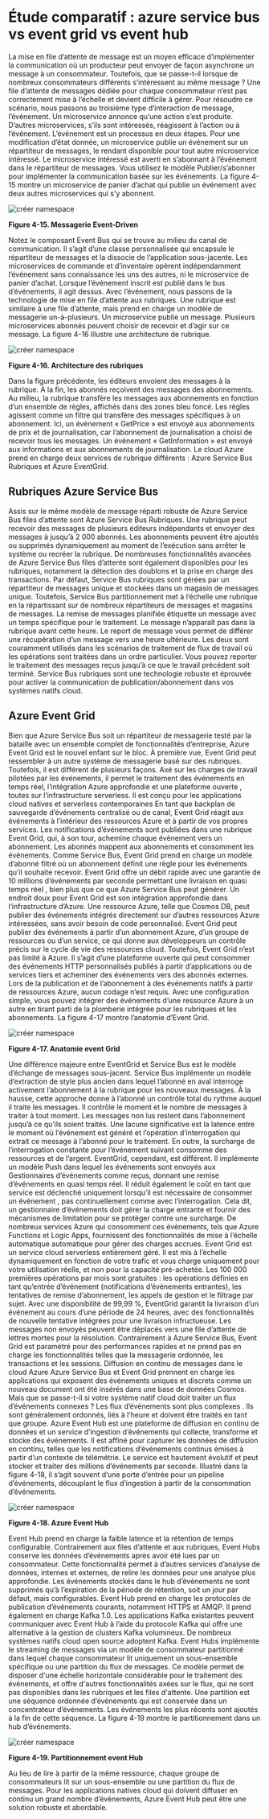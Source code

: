 # Étude comparatif : azure service bus vs event grid vs event hub

La mise en file d’attente de message est un moyen efficace d’implémenter la communication où un producteur peut envoyer de façon asynchrone un message à un consommateur. Toutefois, que se passe-t-il lorsque de nombreux consommateurs différents s’intéressent au même message ? Une file d’attente de messages dédiée pour chaque consommateur n’est pas correctement mise à l’échelle et devient difficile à gérer.
Pour résoudre ce scénario, nous passons au troisième type d’interaction de message, l’événement. Un microservice annonce qu’une action s’est produite. D’autres microservices, s’ils sont intéressés, réagissent à l’action ou à l’événement.
L’événement est un processus en deux étapes. Pour une modification d’état donnée, un microservice publie un événement sur un répartiteur de messages, le rendant disponible pour tout autre microservice intéressé. Le microservice intéressé est averti en s’abonnant à l’événement dans le répartiteur de messages. Vous utilisez le modèle Publier/s’abonner pour implémenter la communication basée sur les événements.
La figure 4-15 montre un microservice de panier d’achat qui publie un événement avec deux autres microservices qui s’y abonnent.

![créer namespace](./images/images_etude_comparatif/event-driven-messaging.png)

**Figure 4-15. Messagerie Event-Driven**

Notez le composant Event Bus qui se trouve au milieu du canal de communication. Il s’agit d’une classe personnalisée qui encapsule le répartiteur de messages et la dissocie de l’application sous-jacente. Les microservices de commande et d’inventaire opèrent indépendamment l’événement sans connaissance les uns des autres, ni le microservice de panier d’achat. Lorsque l’événement inscrit est publié dans le bus d’événements, il agit dessus.
Avec l’événement, nous passons de la technologie de mise en file d’attente aux rubriques. Une rubrique est similaire à une file d’attente, mais prend en charge un modèle de messagerie un-à-plusieurs. Un microservice publie un message. Plusieurs microservices abonnés peuvent choisir de recevoir et d’agir sur ce message. La figure 4-16 illustre une architecture de rubrique.

![créer namespace](./images/images_etude_comparatif/topic-architecture.png)

**Figure 4-16. Architecture des rubriques**

Dans la figure précédente, les éditeurs envoient des messages à la rubrique. À la fin, les abonnés reçoivent des messages des abonnements. Au milieu, la rubrique transfère les messages aux abonnements en fonction d’un ensemble de règles, affichés dans des zones bleu foncé. Les règles agissent comme un filtre qui transfère des messages spécifiques à un abonnement. Ici, un événement « GetPrice » est envoyé aux abonnements de prix et de journalisation, car l’abonnement de journalisation a choisi de recevoir tous les messages. Un événement « GetInformation » est envoyé aux informations et aux abonnements de journalisation.
Le cloud Azure prend en charge deux services de rubrique différents : Azure Service Bus Rubriques et Azure EventGrid.

## Rubriques Azure Service Bus

Assis sur le même modèle de message réparti robuste de Azure Service Bus files d’attente sont Azure Service Bus Rubriques. Une rubrique peut recevoir des messages de plusieurs éditeurs indépendants et envoyer des messages à jusqu’à 2 000 abonnés. Les abonnements peuvent être ajoutés ou supprimés dynamiquement au moment de l’exécution sans arrêter le système ou recréer la rubrique.
De nombreuses fonctionnalités avancées de Azure Service Bus files d’attente sont également disponibles pour les rubriques, notamment la détection des doublons et la prise en charge des transactions. Par défaut, Service Bus rubriques sont gérées par un répartiteur de messages unique et stockées dans un magasin de messages unique. Toutefois, Service Bus partitionnement met à l’échelle une rubrique en la répartissant sur de nombreux répartiteurs de messages et magasins de messages.
La remise de messages planifiée étiquette un message avec un temps spécifique pour le traitement. Le message n’apparaît pas dans la rubrique avant cette heure. Le report de message vous permet de différer une récupération d’un message vers une heure ultérieure. Les deux sont couramment utilisés dans les scénarios de traitement de flux de travail où les opérations sont traitées dans un ordre particulier. Vous pouvez reporter le traitement des messages reçus jusqu’à ce que le travail précédent soit terminé.
Service Bus rubriques sont une technologie robuste et éprouvée pour activer la communication de publication/abonnement dans vos systèmes natifs cloud.

## Azure Event Grid

Bien que Azure Service Bus soit un répartiteur de messagerie testé par la bataille avec un ensemble complet de fonctionnalités d’entreprise, Azure Event Grid est le nouvel enfant sur le bloc.
À première vue, Event Grid peut ressembler à un autre système de messagerie basé sur des rubriques. Toutefois, il est différent de plusieurs façons. Axé sur les charges de travail pilotées par les événements, il permet le traitement des événements en temps réel, l’intégration Azure approfondie et une plateforme ouverte , toutes sur l’infrastructure serverless. Il est conçu pour les applications cloud natives et serverless contemporaines
En tant que backplan de sauvegarde d’événements centralisé ou de canal, Event Grid réagit aux événements à l’intérieur des ressources Azure et à partir de vos propres services.
Les notifications d’événements sont publiées dans une rubrique Event Grid, qui, à son tour, achemine chaque événement vers un abonnement. Les abonnés mappent aux abonnements et consomment les événements. Comme Service Bus, Event Grid prend en charge un modèle d’abonné filtré où un abonnement définit une règle pour les événements qu’il souhaite recevoir. Event Grid offre un débit rapide avec une garantie de 10 millions d’événements par seconde permettant une livraison en quasi temps réel , bien plus que ce que Azure Service Bus peut générer.
Un endroit doux pour Event Grid est son intégration approfondie dans l’infrastructure d’Azure. Une ressource Azure, telle que Cosmos DB, peut publier des événements intégrés directement sur d’autres ressources Azure intéressées, sans avoir besoin de code personnalisé. Event Grid peut publier des événements à partir d’un abonnement Azure, d’un groupe de ressources ou d’un service, ce qui donne aux développeurs un contrôle précis sur le cycle de vie des ressources cloud. Toutefois, Event Grid n’est pas limité à Azure. Il s’agit d’une plateforme ouverte qui peut consommer des événements HTTP personnalisés publiés à partir d’applications ou de services tiers et acheminer des événements vers des abonnés externes.
Lors de la publication et de l’abonnement à des événements natifs à partir de ressources Azure, aucun codage n’est requis. Avec une configuration simple, vous pouvez intégrer des événements d’une ressource Azure à un autre en tirant parti de la plomberie intégrée pour les rubriques et les abonnements. La figure 4-17 montre l’anatomie d’Event Grid.

![créer namespace](./images/images_etude_comparatif/event-grid-anatomy.png)

**Figure 4-17. Anatomie event Grid**

Une différence majeure entre EventGrid et Service Bus est le modèle d’échange de messages sous-jacent.
Service Bus implémente un modèle d’extraction de style plus ancien dans lequel l’abonné en aval interroge activement l’abonnement à la rubrique pour les nouveaux messages. À la hausse, cette approche donne à l’abonné un contrôle total du rythme auquel il traite les messages. Il contrôle le moment et le nombre de messages à traiter à tout moment. Les messages non lus restent dans l’abonnement jusqu’à ce qu’ils soient traités. Une lacune significative est la latence entre le moment où l’événement est généré et l’opération d’interrogation qui extrait ce message à l’abonné pour le traitement. En outre, la surcharge de l’interrogation constante pour l’événement suivant consomme des ressources et de l’argent.
EventGrid, cependant, est différent. Il implémente un modèle Push dans lequel les événements sont envoyés aux Gestionnaires d’événements comme reçus, donnant une remise d’événements en quasi temps réel. Il réduit également le coût en tant que service est déclenché uniquement lorsqu’il est nécessaire de consommer un événement , pas continuellement comme avec l’interrogation. Cela dit, un gestionnaire d’événements doit gérer la charge entrante et fournir des mécanismes de limitation pour se protéger contre une surcharge. De nombreux services Azure qui consomment ces événements, tels que Azure Functions et Logic Apps, fournissent des fonctionnalités de mise à l’échelle automatique automatique pour gérer des charges accrues.
Event Grid est un service cloud serverless entièrement géré. Il est mis à l’échelle dynamiquement en fonction de votre trafic et vous charge uniquement pour votre utilisation réelle, et non pour la capacité pré-achetée. Les 100 000 premières opérations par mois sont gratuites : les opérations définies en tant qu’entrée d’événement (notifications d’événements entrantes), les tentatives de remise d’abonnement, les appels de gestion et le filtrage par sujet. Avec une disponibilité de 99,99 %, EventGrid garantit la livraison d’un événement au cours d’une période de 24 heures, avec des fonctionnalités de nouvelle tentative intégrées pour une livraison infructueuse. Les messages non envoyés peuvent être déplacés vers une file d’attente de lettres mortes pour la résolution. Contrairement à Azure Service Bus, Event Grid est paramétré pour des performances rapides et ne prend pas en charge les fonctionnalités telles que la messagerie ordonnée, les transactions et les sessions.
Diffusion en continu de messages dans le cloud Azure
Azure Service Bus et Event Grid prennent en charge les applications qui exposent des événements uniques et discrets comme un nouveau document ont été insérés dans une base de données Cosmos. Mais que se passe-t-il si votre système natif cloud doit traiter un flux d’événements connexes ? Les flux d’événements sont plus complexes . Ils sont généralement ordonnés, liés à l’heure et doivent être traités en tant que groupe.
Azure Event Hub est une plateforme de diffusion en continu de données et un service d’ingestion d’événements qui collecte, transforme et stocke des événements. Il est affiné pour capturer les données de diffusion en continu, telles que les notifications d’événements continus émises à partir d’un contexte de télémétrie. Le service est hautement évolutif et peut stocker et traiter des millions d’événements par seconde. Illustré dans la figure 4-18, il s’agit souvent d’une porte d’entrée pour un pipeline d’événements, découplant le flux d’ingestion à partir de la consommation d’événements.

![créer namespace](./images/images_etude_comparatif/azure-event-hub.png)

**Figure 4-18. Azure Event Hub**

Event Hub prend en charge la faible latence et la rétention de temps configurable. Contrairement aux files d’attente et aux rubriques, Event Hubs conserve les données d’événements après avoir été lues par un consommateur. Cette fonctionnalité permet à d’autres services d’analyse de données, internes et externes, de relire les données pour une analyse plus approfondie. Les événements stockés dans le hub d’événements ne sont supprimés qu’à l’expiration de la période de rétention, soit un jour par défaut, mais configurables.
Event Hub prend en charge les protocoles de publication d’événements courants, notamment HTTPS et AMQP. Il prend également en charge Kafka 1.0. Les applications Kafka existantes peuvent communiquer avec Event Hub à l’aide du protocole Kafka qui offre une alternative à la gestion de clusters Kafka volumineux. De nombreux systèmes natifs cloud open source adoptent Kafka.
Event Hubs implémente le streaming de messages via un modèle de consommateur partitionné dans lequel chaque consommateur lit uniquement un sous-ensemble spécifique ou une partition du flux de messages. Ce modèle permet de disposer d'une échelle horizontale considérable pour le traitement des événements, et offre d'autres fonctionnalités axées sur le flux, qui ne sont pas disponibles dans les rubriques et les files d'attente. Une partition est une séquence ordonnée d’événements qui est conservée dans un concentrateur d’événements. Les événements les plus récents sont ajoutés à la fin de cette séquence. La figure 4-19 montre le partitionnement dans un hub d’événements.

![créer namespace](./images/images_etude_comparatif/event-hub-partitioning.png)

**Figure 4-19. Partitionnement event Hub**

Au lieu de lire à partir de la même ressource, chaque groupe de consommateurs lit sur un sous-ensemble ou une partition du flux de messages.
Pour les applications natives cloud qui doivent diffuser en continu un grand nombre d’événements, Azure Event Hub peut être une solution robuste et abordable.
